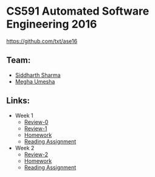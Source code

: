 # CS591 Automated Software Engineering 2016
<https://github.com/txt/ase16>

## Team:   
- [Siddharth Sharma](https://github.com/thegreyd) 
- [Megha Umesha](https://github.com/meghau)

## Links:
- Week 1
    + [Review-0](https://github.com/meghau/fss16kms/tree/master/code/1#review-0)
    + [Review-1](https://github.com/meghau/fss16kms/tree/master/code/1#review-1) 
    + [Homework](https://github.com/meghau/fss16kms/tree/master/code/1#homework)
    + [Reading Assignment](https://github.com/meghau/fss16kms/blob/master/read/1/README.md)
- Week 2
    + [Review-2](https://github.com/meghau/fss16kms/tree/master/code/2#review-2)
    + [Homework](https://github.com/meghau/fss16kms/tree/master/code/2#homework-2)
    + [Reading Assignment]()
